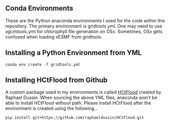 ## Conda Environments

These are the Python anaconda environments I used for the code within this repository. The primary environment is gridtools.yml. One may need to use xgcmtools.yml for chlorophyll file generation on OSx. Sometimes, OSx gets confused when loading xESMF from gridtools.

## Installing a Python Environment from YML

`conda env create -f gridtools.yml`

## Installing HCtFlood from Github

A custom package used in my environments is called [HCtFlood](https://github.com/raphaeldussin/HCtFlood) created by Raphael Dussin. When sourcing the above YML files, anaconda won't be able to install HCtFlood without path. Please install HCtFlood after the environment is created using the following...

`pip install git+https://github.com/raphaeldussin/HCtFlood.git`

